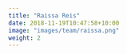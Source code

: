 ```yaml
---
title: "Raissa Reis"
date: 2018-11-19T10:47:58+10:00
image: "images/team/raissa.png"
weight: 2
---
```



